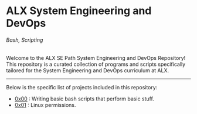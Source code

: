 # ALX System Engineering and DevOps
###### *Bash, Scripting*

Welcome to the ALX SE Path System Engineering and DevOps Repository! This repository is a curated collection of programs and scripts specifically tailored for the System Engineering and DevOps curriculum at ALX.

---
Below is the specific list of projects included in this repository:

- [0x00](./0x00-shell_basics) : Writing basic bash scripts that perform basic stuff.
- [0x01](./0x01-shell_permissions) : Linux permissions.

